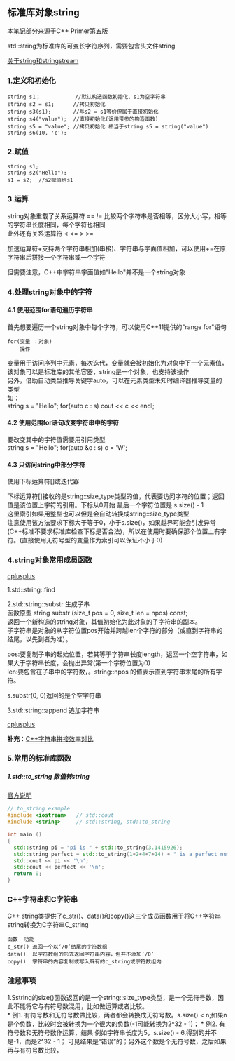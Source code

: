
## 标准库对象string  
本笔记部分来源于C++ Primer第五版

std::string为标准库的可变长字符序列，需要包含头文件string  


[关于string和stringstream](https://blog.csdn.net/shs1992shs/article/details/83051298)  

### 1.定义和初始化  
    string s1；           //默认构造函数初始化，s1为空字符串  
    string s2 = s1;      //拷贝初始化
    string s3(s1);       //与s2 = s1等价但属于直接初始化   
    string s4("value");  //直接初始化(调用带参的构造函数)
    string s5 = "value"; //拷贝初始化 相当于string s5 = string("value")
    string s6(10, 'c');       

### 2.赋值 

    string s1;       
    string s2("Hello");
    s1 = s2;  //s2赋值给s1 



### 3.运算
string对象重载了关系运算符 ==  !=  比较两个字符串是否相等，区分大小写，相等的字符串长度相同，每个字符也相同  
此外还有关系运算符 < <= > >=  

加速运算符+支持两个字符串相加(串接)、字符串与字面值相加，可以使用+=在原字符串后拼接一个字符串或一个字符



但需要注意，C++中字符串字面值如"Hello"并不是一个string对象  

### 4.处理string对象中的字符  

#### 4.1 使用范围for语句遍历字符串

首先想要遍历一个string对象中每个字符，可以使用C++11提供的"range for"语句  
   
    for(变量 ：对象)
        操作
变量用于访问序列中元素，每次迭代，变量就会被初始化为对象中下一个元素值，该对象可以是标准库的其他容器，string是一个对象，也支持该操作  
另外，借助自动类型推导关键字auto，可以在元素类型未知时编译器推导变量的类型  
如：  
    string s = "Hello";
    for(auto c : s)
        cout << c << endl;


#### 4.2 使用范围for语句改变字符串中的字符  
要改变其中的字符值需要用引用类型  
    string s = "Hello";
    for(auto &c : s)
        c = 'W';


#### 4.3 只访问string中部分字符  
使用下标运算符[]或迭代器  

下标运算符[]接收的是string::size_type类型的值，代表要访问字符的位置；返回值是该位置上字符的引用。下标从0开始 最后一个字符位置是 s.size() - 1  
这里索引如果用整型也可以但是会自动转换成string::size_type类型  
注意使用该方法要求下标大于等于0，小于s.size()，如果越界可能会引发异常(C++标准不要求标准库检查下标是否合法)，所以在使用时要确保那个位置上有字符。(直接使用无符号型的变量作为索引可以保证不小于0)  

### 4.string对象常用成员函数  
[cplusplus](https://www.cplusplus.com/reference/string/string/find/)


1.std::string::find  


2.std::string::substr  生成子串  
函数原型 
    string substr (size_t pos = 0, size_t len = npos) const;  
    返回一个新构造的string对象，其值初始化为此对象的子字符串的副本。  
子字符串是对象的从字符位置pos开始并跨越len个字符的部分（或直到字符串的结尾，以先到者为准）。  

pos:要复制子串的起始位置，若其等于字符串长度length，返回一个空字符串，如果大于字符串长度，会抛出异常(第一个字符位置为0)  
len:要包含在子串中的字符数，。string::npos 的值表示直到字符串末尾的所有字符。  

s.substr(0, 0)返回的是个空字符串
 

3.std::string::append  追加字符串  

[cplusplus](https://www.cplusplus.com/reference/string/string/append/)

**补充**：[C++字符串拼接效率对比](https://blog.csdn.net/mijichui2153/article/details/118154341)  


### 5.常用的标准库函数  

##### 1.std::to_string  数值转string
[官方说明](https://www.cplusplus.com/reference/string/to_string/?kw=to_string)

```cpp
// to_string example
#include <iostream>   // std::cout
#include <string>     // std::string, std::to_string

int main ()
{
  std::string pi = "pi is " + std::to_string(3.1415926);
  std::string perfect = std::to_string(1+2+4+7+14) + " is a perfect number";
  std::cout << pi << '\n';
  std::cout << perfect << '\n';
  return 0;
}
```


### C++字符串和C字符串  

C++ string类提供了c_str()、data()和copy()这三个成员函数用于将C++字符串string转换为C字符串C_string  

    函数	功能
    c_str()	返回一个以‘/0’结尾的字符数组
    data()	以字符数组的形式返回字符串内容，但并不添加’/0’
    copy()	字符串的内容复制或写入既有的c_string或字符数组内







### 注意事项  

1.Sstring的size()函数返回的是一个string::size_type类型，是一个无符号数，因此不能将它与有符号数混用，比如做运算或者比较。  
    * 例1. 有符号数和无符号数做比较，两者都会转换成无符号数。s.size() < n;如果n是个负数，比较时会被转换为一个很大的负数(-1可能转换为2^32 - 1)；
    * 例2. 有符号数和无符号数作运算，结果   例如字符串长度为5，s.size() - 6,得到的并不是-1，而是2^32 - 1； 可见结果是“错误”的；另外这个数是个无符号数，之后如果再与有符号数比较，
